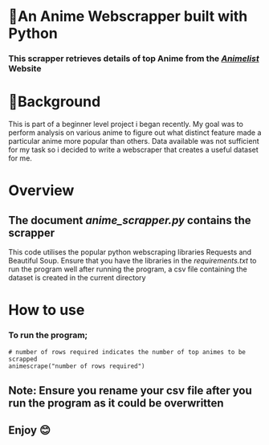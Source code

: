 # 🤖An Anime Webscrapper built with Python
### This scrapper retrieves details of top Anime from the [_Animelist_](https://myanimelist.net/topanime.php "Animelist") Website


# 🤌Background

 This is part of a beginner level project i began recently. My goal was to perform analysis on various anime to figure out what distinct feature made a particular anime more popular than others. Data available was not sufficient for my task so i decided to write a webscraper that creates a useful dataset for me. 

# Overview
## The document _anime_scrapper.py_ contains the scrapper
 This code utilises the popular python webscraping libraries Requests and Beautiful Soup. Ensure that you have the libraries in the _requirements.txt_ to run the program well
 after running the program,  a csv file containing the dataset is created in the current directory

# How to use

### To run the program;
```
# number of rows required indicates the number of top animes to be scrapped
animescrape("number of rows required")
```

## Note: Ensure you rename your csv file after you run the program as it could be overwritten

## Enjoy 😊 



